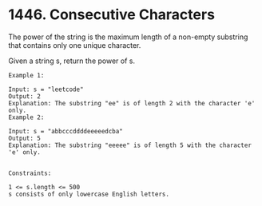 # 1446. Consecutive Characters

The power of the string is the maximum length of a non-empty substring that contains only one unique character.

Given a string s, return the power of s.


```
Example 1:

Input: s = "leetcode"
Output: 2
Explanation: The substring "ee" is of length 2 with the character 'e' only.
Example 2:

Input: s = "abbcccddddeeeeedcba"
Output: 5
Explanation: The substring "eeeee" is of length 5 with the character 'e' only.


Constraints:

1 <= s.length <= 500
s consists of only lowercase English letters.
```